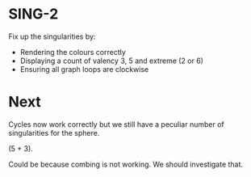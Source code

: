 # SING-2
Fix up the singularities by:
* Rendering the colours correctly
* Displaying a count of valency 3, 5 and extreme (2 or 6)
* Ensuring all graph loops are clockwise

# Next
Cycles now work correctly but we still have a peculiar number of singularities for the sphere.

(5 + 3).

Could be because combing is not working. We should investigate that.
